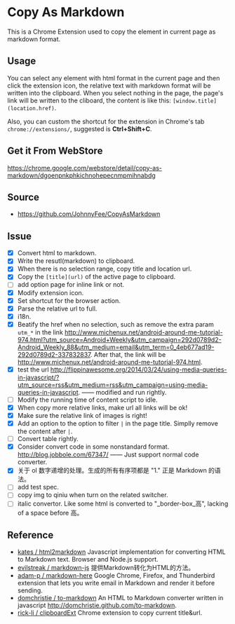 Copy As Markdown
================

This is a Chrome Extension used to copy the element in current page as markdown format.

## Usage

You can select any element with html format in the current page and then click the extension icon, the relative text with markdown format will be written into the clipboard. When you select nothing in the page, the page's link will be written to the cliboard, the content is like this: `[window.title](location.href)`.

Also, you can custom the shortcut for the extension in Chrome's tab `chrome://extensions/`, suggested is **Ctrl+Shift+C**.

## Get it From WebStore

<https://chrome.google.com/webstore/detail/copy-as-markdown/dgoenpnkphkichnohepecnmpmihnabdg>

## Source

- https://github.com/JohnnyFee/CopyAsMarkdown

## Issue

- [x] Convert html to markdown.
- [x] Write the resutl(markdown) to clipboard.
- [x] When there is no selection range, copy title and location url.
- [x] Copy the `[title](url)` of the active page to clipboard.
- [ ] add option page for inline link or not.
- [x] Modify extension icon.
- [x] Set shortcut for the browser action.
- [x] Parse the relative url to full.
- [x] i18n. 
- [x] Beatify the href when no selection, such as remove the extra param `utm_*` in the link <http://www.michenux.net/android-around-me-tutorial-974.html?utm_source=Android+Weekly&utm_campaign=292d0789d2-Android_Weekly_88&utm_medium=email&utm_term=0_4eb677ad19-292d0789d2-337832837>. After that, the link will be <http://www.michenux.net/android-around-me-tutorial-974.html>.
- [x] test the url <http://flippinawesome.org/2014/03/24/using-media-queries-in-javascript/?utm_source=rss&utm_medium=rss&utm_campaign=using-media-queries-in-javascript>. —— modified and run rightly.
- [ ] Modify the running time of content script to idle.
- [x] When copy more relative links, make url all links will be ok!
- [x] Make sure the relative link of images is right!
- [x] Add an option to the option to filter `|` in the page title. Simplly remove the content after `|`.
- [ ] Convert table rightly.
- [x] Consider convert code in some nonstandard format. <http://blog.jobbole.com/67347/> —— Just support normal code converter.
- [x] 关于 ol 数字递增的处理。生成的所有有序项都是 "1." 正是 Markdown 的语法。
- [ ] add test spec.
- [ ] copy img to qiniu when turn on the related switcher.
- [ ] italic convertor. Like some html is converted to "_border-box_高", lacking of a space before 高。

## Reference

- [kates / html2markdown](https://github.com/kates/html2markdown) Javascript implementation for converting HTML to Markdown text. Browser and Node.js support.
- [evilstreak / markdown-js](https://github.com/evilstreak/markdown-js) 提供Markdown转化为HTML的方法。
- [adam-p / markdown-here](https://github.com/adam-p/markdown-here) Google Chrome, Firefox, and Thunderbird extension that lets you write email in Markdown and render it before sending. 
- [domchristie / to-markdown](https://github.com/domchristie/to-markdown) An HTML to Markdown converter written in javascript 
<http://domchristie.github.com/to-markdown>.
- [rick-li / clipboardExt](https://github.com/rick-li/clipboardExt) Chrome extension to copy current title&url.
